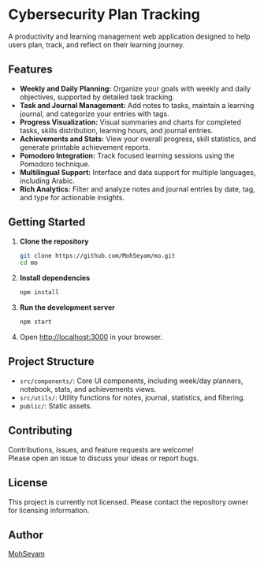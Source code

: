 # Cybersecurity Plan Tracking 

A productivity and learning management web application designed to help users plan, track, and reflect on their learning journey.

## Features

- **Weekly and Daily Planning:** Organize your goals with weekly and daily objectives, supported by detailed task tracking.
- **Task and Journal Management:** Add notes to tasks, maintain a learning journal, and categorize your entries with tags.
- **Progress Visualization:** Visual summaries and charts for completed tasks, skills distribution, learning hours, and journal entries.
- **Achievements and Stats:** View your overall progress, skill statistics, and generate printable achievement reports.
- **Pomodoro Integration:** Track focused learning sessions using the Pomodoro technique.
- **Multilingual Support:** Interface and data support for multiple languages, including Arabic.
- **Rich Analytics:** Filter and analyze notes and journal entries by date, tag, and type for actionable insights.

## Getting Started

1. **Clone the repository**
   ```bash
   git clone https://github.com/MohSeyam/mo.git
   cd mo
   ```

2. **Install dependencies**
   ```bash
   npm install
   ```

3. **Run the development server**
   ```bash
   npm start
   ```

4. Open [http://localhost:3000](http://localhost:3000) in your browser.

## Project Structure

- `src/components/`: Core UI components, including week/day planners, notebook, stats, and achievements views.
- `src/utils/`: Utility functions for notes, journal, statistics, and filtering.
- `public/`: Static assets.

## Contributing

Contributions, issues, and feature requests are welcome!  
Please open an issue to discuss your ideas or report bugs.

## License

This project is currently not licensed. Please contact the repository owner for licensing information.

## Author

[MohSeyam](https://github.com/MohSeyam)

